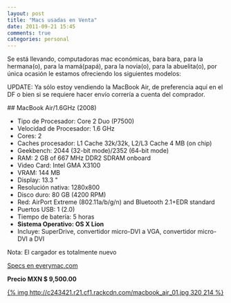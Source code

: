 ```yaml
---
layout: post
title: "Macs usadas en Venta"
date: 2011-09-21 15:45
comments: true
categories: personal
---
```


Se está llevando, computadoras mac económicas, bara bara, para la hermana(o), para la mamá(papá), para la novia(o), para la abuelita(o), por única ocasión le estamos ofreciendo los siguientes modelos:

<!-- more -->

UPDATE: Ya sólo estoy vendiendo la MacBook Air, de preferencia aquí en
el DF o bien si se requiere hacer envío correría a cuenta del comprador.

## MacBook Air/1.6GHz (2008)

* Tipo de Procesador: Core 2 Duo (P7500)
* Velocidad de Procesador: 1.6 GHz
* Cores: 2
* Caches procesador: L1 Cache 32k/32k, L2/L3 Cache 4 MB (on chip)
* Geekbench: 2044 (32-bit mode)/2352 (64-bit mode)
* RAM: 2 GB of 667 MHz DDR2 SDRAM onboard
* Video Card: Intel GMA X3100
* VRAM: 144 MB
* Display: 13.3 "
* Resolución nativa: 1280x800
* Disco duro: 80 GB (4200 RPM)
* Red: AirPort Extreme (802.11a/b/g/n) and Bluetooth 2.1+EDR standard
* Puertos USB: 1 (2.0)
* Tiempo de batería: 5 horas
* **Sistema Operativo: OS X Lion**
* Incluye: SuperDrive, convertidor micro-DVI a VGA, convertidor micro-DVI a DVI

Nota: El cargador es totalmente nuevo

[Specs en everymac.com](http://www.everymac.com/systems/apple/macbook-air/stats/macbook-air-core-2-duo-1.6-13-specs.html)

**Precio MXN $ 9,500.00**

[{% img http://c243421.r21.cf1.rackcdn.com/macbook_air_01.jpg 320 214 %}](http://c243421.r21.cf1.rackcdn.com/macbook_air_01.jpg)

